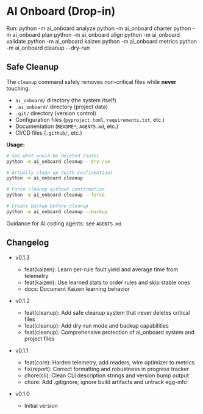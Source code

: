 
# AI Onboard (Drop-in)

Run:
    python -m ai_onboard analyze
    python -m ai_onboard charter
    python -m ai_onboard plan
    python -m ai_onboard align
    python -m ai_onboard validate
    python -m ai_onboard kaizen
    python -m ai_onboard metrics
    python -m ai_onboard cleanup --dry-run

## Safe Cleanup

The `cleanup` command safely removes non-critical files while **never** touching:
- `ai_onboard/` directory (the system itself)
- `.ai_onboard/` directory (project data)
- `.git/` directory (version control)
- Configuration files (`pyproject.toml`, `requirements.txt`, etc.)
- Documentation (`README*`, `AGENTS.md`, etc.)
- CI/CD files (`.github/`, etc.)

**Usage:**
```bash
# See what would be deleted (safe)
python -m ai_onboard cleanup --dry-run

# Actually clean up (with confirmation)
python -m ai_onboard cleanup

# Force cleanup without confirmation
python -m ai_onboard cleanup --force

# Create backup before cleanup
python -m ai_onboard cleanup --backup
```

Guidance for AI coding agents: see `AGENTS.md`.

## Changelog

- v0.1.3
  - feat(kaizen): Learn per-rule fault yield and average time from telemetry
  - feat(kaizen): Use learned stats to order rules and skip stable ones
  - docs: Document Kaizen learning behavior

- v0.1.2
  - feat(cleanup): Add safe cleanup system that never deletes critical files
  - feat(cleanup): Add dry-run mode and backup capabilities
  - feat(cleanup): Comprehensive protection of ai_onboard system and project files

- v0.1.1
  - feat(core): Harden telemetry, add readers, wire optimizer to metrics
  - fix(report): Correct formatting and robustness in progress tracker
  - chore(cli): Clean CLI description strings and version bump output
  - chore: Add .gitignore; ignore build artifacts and untrack egg-info

- v0.1.0
  - Initial version
